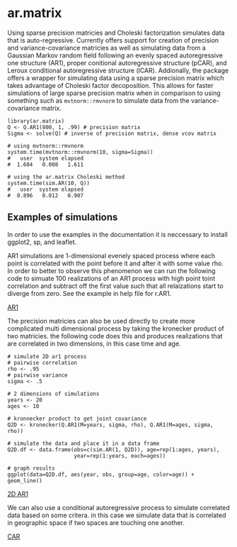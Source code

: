 # ar.matrix
Using sparse precision matricies and Choleski factorization simulates data that
is auto-regressive. Currently offers support for creation of precision and
variance-covariance matricies as well as simulating data from a Gaussian
Markov random field following an evenly spaced autoregressive one structure
(AR1), proper conitional autoregressive structure (pCAR), and Leroux conditional
autoregressive structure (lCAR). Addionally, the package offers a wrapper for
simulating data using a sparse precision matrix which takes advantage of
Choleski factor decoposition. This allows for faster simulations of large 
sparse precision matrix when in comparison to using something such as 
`mvtnorm::rmvnorm` to simulate data from the variance-covariance matrix.

```
library(ar.matrix)
Q <- Q.AR1(800, 1, .99) # precision matrix
Sigma <- solve(Q) # inverse of precision matrix, dense vcov matrix

# using mvtnorm::rmvnorm
system.time(mvtnorm::rmvnorm(10, sigma=Sigma))
#   user  system elapsed 
#  1.604   0.008   1.611 

# using the ar.matrix Choleski method
system.time(sim.AR(10, Q))
#   user  system elapsed 
#  0.896   0.012   0.907 
```

## Examples of simulations

In order to use the examples in the documentation it is neccessary to install
ggplot2, sp, and leaflet.

AR1 simulations are 1-dimensional evenely spaced process where each point is
correlated with the point before it and after it with some value rho. In order
to better to observe this phenomenon we can run the following code to simuate
100 realizations of an AR1 process with high point toint correlation and
subtract off the first value such that all relaizations start to diverge from
zero. See the example in help file for r.AR1.

[AR1](http://i.imgur.com/oAnDmwW.png "1D AR1 process")

The precision matricies can also be used directly to create more complicated
multi dimensional process by taking the kronecker product of two matricies.
the following code does this and produces realizations that are correlated in 
two dimensions, in this case time and age.

```
# simulate 2D ar1 process
# pairwise correlation
rho <- .95
# pairwise variance
sigma <- .5

# 2 dimensions of simulations
years <- 20
ages <- 10

# kronnecker product to get joint covariance
Q2D <- kronecker(Q.AR1(M=years, sigma, rho), Q.AR1(M=ages, sigma, rho))

# simulate the data and place it in a data frame
Q2D.df <- data.frame(obs=c(sim.AR(1, Q2D)), age=rep(1:ages, years),
                     year=rep(1:years, each=ages))

# graph results
ggplot(data=Q2D.df, aes(year, obs, group=age, color=age)) + geom_line()
```

[2D AR1](http://i.imgur.com/kz48GnJ.png "2D AR1 process")

We can also use a conditional autoregressive process to simulate correlated
data based on some critera. in this case we simulate data that is correlated in
geographic space if two spaces are touching one another.

[CAR](http://i.imgur.com/wGqeVWp.png "CAR process")
